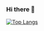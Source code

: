 ### Hi there 👋

[![Top Langs](https://github-readme-stats.vercel.app/api/top-langs/?username=vagnerpsousa&layout=compact)](https://github.com/vagnerpsousa/github-readme-stats)


<!--
**vagnerpsousa/vagnerpsousa** is a ✨ _special_ ✨ repository because its `README.md` (this file) appears on your GitHub profile.

Here are some ideas to get you started:

- 🔭 I’m currently working on ...
- 🌱 I’m currently learning ...
- 👯 I’m looking to collaborate on ...
- 🤔 I’m looking for help with ...
- 💬 Ask me about ...
- 📫 How to reach me: ...
- 😄 Pronouns: ...
- ⚡ Fun fact: ...
-->
